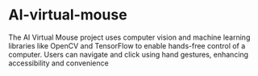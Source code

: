 # AI-virtual-mouse
The AI Virtual Mouse project uses computer vision and machine learning libraries like OpenCV and TensorFlow to enable hands-free control of a computer. Users can navigate and click using hand gestures, enhancing accessibility and convenience
